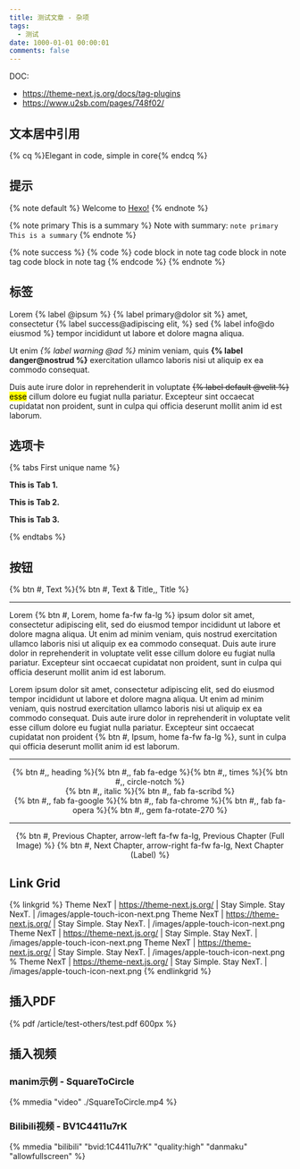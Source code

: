 ```yaml
---
title: 测试文章 - 杂项
tags:
  - 测试
date: 1000-01-01 00:00:01
comments: false
---
```


DOC:

- <https://theme-next.js.org/docs/tag-plugins>
- <https://www.u2sb.com/pages/748f02/>

<!--more-->

## 文本居中引用

{% cq %}Elegant in code, simple in core{% endcq %}

## 提示

{% note default %}
Welcome to [Hexo!](https://hexo.io)
{% endnote %}

{% note primary This is a summary %}
Note with summary: `note primary This is a summary`
{% endnote %}

{% note success %}
{% code %}
code block in note tag
code block in note tag
code block in note tag
{% endcode %}
{% endnote %}

## 标签

Lorem {% label @ipsum %} {% label primary@dolor sit %} amet, consectetur {% label success@adipiscing elit, %} sed {% label info@do eiusmod %} tempor incididunt ut labore et dolore magna aliqua.

Ut enim *{% label warning @ad %}* minim veniam, quis **{% label danger@nostrud %}** exercitation ullamco laboris nisi ut aliquip ex ea commodo consequat.

Duis aute irure dolor in reprehenderit in voluptate ~~{% label default @velit %}~~ <mark>esse</mark> cillum dolore eu fugiat nulla pariatur. Excepteur sint occaecat cupidatat non proident, sunt in culpa qui officia deserunt mollit anim id est laborum.

## 选项卡

{% tabs First unique name %}
<!-- tab -->
**This is Tab 1.**
<!-- endtab -->

<!-- tab -->
**This is Tab 2.**
<!-- endtab -->

<!-- tab -->
**This is Tab 3.**
<!-- endtab -->
{% endtabs %}

## 按钮

{% btn #, Text %}{% btn #, Text & Title,, Title %}

---

Lorem {% btn #, Lorem, home fa-fw fa-lg %} ipsum dolor sit amet, consectetur adipiscing elit, sed do eiusmod tempor incididunt ut labore et dolore magna aliqua. Ut enim ad minim veniam, quis nostrud exercitation ullamco laboris nisi ut aliquip ex ea commodo consequat. Duis aute irure dolor in reprehenderit in voluptate velit esse cillum dolore eu fugiat nulla pariatur. Excepteur sint occaecat cupidatat non proident, sunt in culpa qui officia deserunt mollit anim id est laborum.

Lorem ipsum dolor sit amet, consectetur adipiscing elit, sed do eiusmod tempor incididunt ut labore et dolore magna aliqua. Ut enim ad minim veniam, quis nostrud exercitation ullamco laboris nisi ut aliquip ex ea commodo consequat. Duis aute irure dolor in reprehenderit in voluptate velit esse cillum dolore eu fugiat nulla pariatur. Excepteur sint occaecat cupidatat non proident {% btn #, Ipsum, home fa-fw fa-lg %}, sunt in culpa qui officia deserunt mollit anim id est laborum.

---

<style>
div.text-center {
    text-align: center;
}
</style>

<div class="text-center"><div>{% btn #,, heading %}{% btn #,, fab fa-edge %}{% btn #,, times %}{% btn #,, circle-notch %}</div>
<div>{% btn #,, italic %}{% btn #,, fab fa-scribd %}</div>
<div>{% btn #,, fab fa-google %}{% btn #,, fab fa-chrome %}{% btn #,, fab fa-opera %}{% btn #,, gem fa-rotate-270 %}</div></div>

---

<div class="text-center">{% btn #, Previous Chapter, arrow-left fa-fw fa-lg, Previous Chapter (Full Image) %} {% btn #, Next Chapter, arrow-right fa-fw fa-lg, Next Chapter (Label) %}</div>

## Link Grid

{% linkgrid %}
Theme NexT | https://theme-next.js.org/ | Stay Simple. Stay NexT. | /images/apple-touch-icon-next.png
Theme NexT | https://theme-next.js.org/ | Stay Simple. Stay NexT. | /images/apple-touch-icon-next.png
Theme NexT | https://theme-next.js.org/ | Stay Simple. Stay NexT. | /images/apple-touch-icon-next.png
Theme NexT | https://theme-next.js.org/ | Stay Simple. Stay NexT. | /images/apple-touch-icon-next.png
% Theme NexT | https://theme-next.js.org/ | Stay Simple. Stay NexT. | /images/apple-touch-icon-next.png
{% endlinkgrid %}

## 插入PDF

{% pdf /article/test-others/test.pdf 600px %}

## 插入视频

### manim示例 - SquareToCircle

{% mmedia "video" ./SquareToCircle.mp4 %}

### Bilibili视频 - BV1C4411u7rK

{% mmedia "bilibili" "bvid:1C4411u7rK" "quality:high" "danmaku" "allowfullscreen" %}
